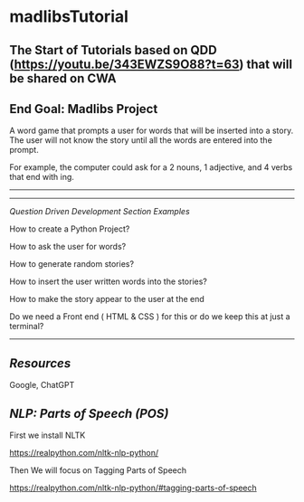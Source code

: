 # madlibsTutorial

The Start of Tutorials based on QDD (https://youtu.be/343EWZS9O88?t=63) that will be shared on CWA
--------------------------


End Goal: Madlibs Project 
--------------------------

A word game that prompts a user for words that will be inserted into a story. The user will not know the story until all the words are entered into the prompt. 

For example, the computer could ask for a 2 nouns, 1 adjective, and 4 verbs that end with ing. 

--------------------------
--------------------------

*Question Driven Development Section Examples*

How to create a Python Project? 

How to ask the user for words? 

How to generate random stories? 

How to insert the user written words into the stories? 

How to make the story appear to the user at the end

Do we need a Front end ( HTML & CSS ) for this or do we keep this at just a terminal? 

-----------------------------------------------------------

*Resources*
--------------------------

Google, ChatGPT

*NLP: Parts of Speech (POS)*
--------------------------

First we install NLTK

https://realpython.com/nltk-nlp-python/

Then We will focus on Tagging Parts of Speech

https://realpython.com/nltk-nlp-python/#tagging-parts-of-speech
